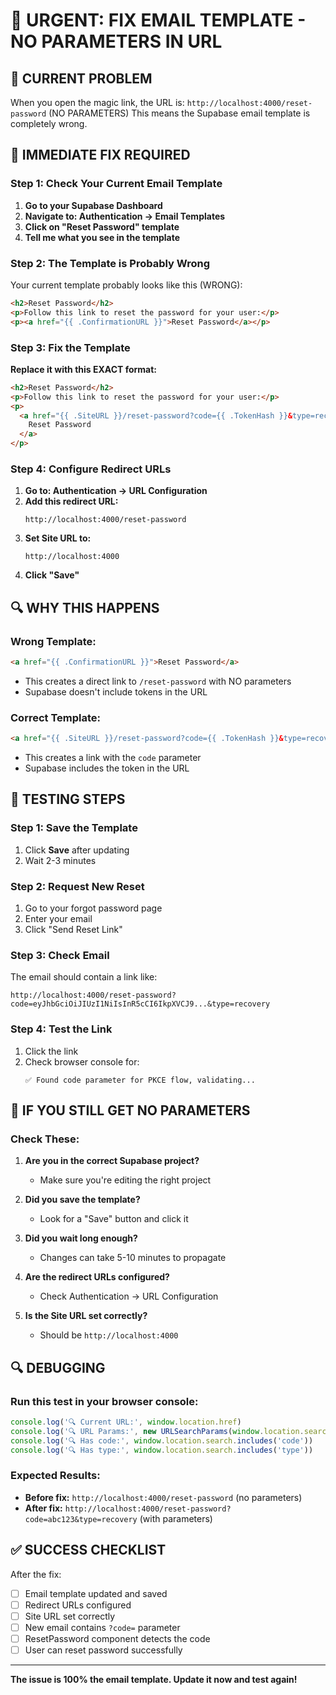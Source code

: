 # 🚨 URGENT: FIX EMAIL TEMPLATE - NO PARAMETERS IN URL

## 🚨 **CURRENT PROBLEM**
When you open the magic link, the URL is: `http://localhost:4000/reset-password` (NO PARAMETERS)
This means the Supabase email template is completely wrong.

## 🔧 **IMMEDIATE FIX REQUIRED**

### **Step 1: Check Your Current Email Template**

1. **Go to your Supabase Dashboard**
2. **Navigate to: Authentication → Email Templates**
3. **Click on "Reset Password" template**
4. **Tell me what you see in the template**

### **Step 2: The Template is Probably Wrong**

Your current template probably looks like this (WRONG):
```html
<h2>Reset Password</h2>
<p>Follow this link to reset the password for your user:</p>
<p><a href="{{ .ConfirmationURL }}">Reset Password</a></p>
```

### **Step 3: Fix the Template**

**Replace it with this EXACT format:**

```html
<h2>Reset Password</h2>
<p>Follow this link to reset the password for your user:</p>
<p>
  <a href="{{ .SiteURL }}/reset-password?code={{ .TokenHash }}&type=recovery">
    Reset Password
  </a>
</p>
```

### **Step 4: Configure Redirect URLs**

1. **Go to: Authentication → URL Configuration**
2. **Add this redirect URL:**
   ```
   http://localhost:4000/reset-password
   ```
3. **Set Site URL to:**
   ```
   http://localhost:4000
   ```
4. **Click "Save"**

## 🔍 **WHY THIS HAPPENS**

### **Wrong Template:**
```html
<a href="{{ .ConfirmationURL }}">Reset Password</a>
```
- This creates a direct link to `/reset-password` with NO parameters
- Supabase doesn't include tokens in the URL

### **Correct Template:**
```html
<a href="{{ .SiteURL }}/reset-password?code={{ .TokenHash }}&type=recovery">
```
- This creates a link with the `code` parameter
- Supabase includes the token in the URL

## 🧪 **TESTING STEPS**

### **Step 1: Save the Template**
1. Click **Save** after updating
2. Wait 2-3 minutes

### **Step 2: Request New Reset**
1. Go to your forgot password page
2. Enter your email
3. Click "Send Reset Link"

### **Step 3: Check Email**
The email should contain a link like:
```
http://localhost:4000/reset-password?code=eyJhbGciOiJIUzI1NiIsInR5cCI6IkpXVCJ9...&type=recovery
```

### **Step 4: Test the Link**
1. Click the link
2. Check browser console for:
   ```
   ✅ Found code parameter for PKCE flow, validating...
   ```

## 🚨 **IF YOU STILL GET NO PARAMETERS**

### **Check These:**

1. **Are you in the correct Supabase project?**
   - Make sure you're editing the right project

2. **Did you save the template?**
   - Look for a "Save" button and click it

3. **Did you wait long enough?**
   - Changes can take 5-10 minutes to propagate

4. **Are the redirect URLs configured?**
   - Check Authentication → URL Configuration

5. **Is the Site URL set correctly?**
   - Should be `http://localhost:4000`

## 🔍 **DEBUGGING**

### **Run this test in your browser console:**
```javascript
console.log('🔍 Current URL:', window.location.href)
console.log('🔍 URL Params:', new URLSearchParams(window.location.search))
console.log('🔍 Has code:', window.location.search.includes('code'))
console.log('🔍 Has type:', window.location.search.includes('type'))
```

### **Expected Results:**
- **Before fix:** `http://localhost:4000/reset-password` (no parameters)
- **After fix:** `http://localhost:4000/reset-password?code=abc123&type=recovery` (with parameters)

## ✅ **SUCCESS CHECKLIST**

After the fix:
- [ ] Email template updated and saved
- [ ] Redirect URLs configured
- [ ] Site URL set correctly
- [ ] New email contains `?code=` parameter
- [ ] ResetPassword component detects the code
- [ ] User can reset password successfully

---

**The issue is 100% the email template. Update it now and test again!**
